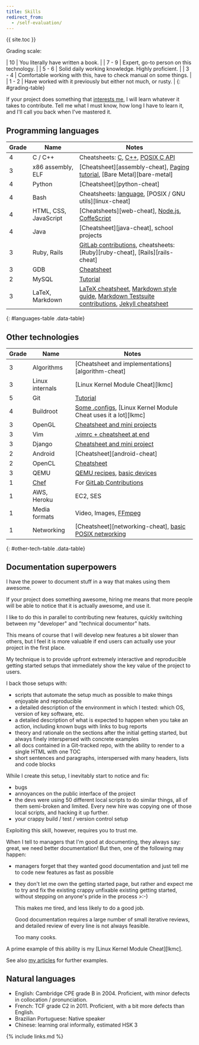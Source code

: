 ```yaml
---
title: Skills
redirect_from:
  - /self-evaluation/
---
```


{{ site.toc }}

Grading scale:

| 10    | You literally have written a book.                                  |
| 7 - 9 | Expert, go-to person on this technology.                            |
| 5 - 6 | Solid daily working knowledge. Highly proficient.                   |
| 3 - 4 | Comfortable working with this, have to check manual on some things. |
| 1 - 2 | Have worked with it previously but either not much, or rusty.       |
{: #grading-table}

If your project does something that [interests me](/interests), I will learn whatever it takes to contribute. Tell me what I must know, how long I have to learn it, and I'll call you back when I've mastered it.

## Programming languages

| Grade | Name                  | Notes                                                                                                                                                                                                                                                     |
|-------|-----------------------|-----------------------------------------------------------------------------------------------------------------------------------------------------------------------------------------------------------------------------------------------------------|
| 4     | C / C++               | Cheatsheets: [C](https://github.com/cirosantilli/cpp-cheat/blob/master/c/), [C++](https://github.com/cirosantilli/cpp-cheat/blob/master/cpp/), [POSIX C API](https://github.com/cirosantilli/cpp-cheat/blob/master/posix/)                                |
| 3     | x86 assembly, ELF     | [Cheatsheet][assembly-cheat], [Paging tutorial](/x86-paging), [Bare Metal][bare-metal]                                                                                                                                                                    |
| 4     | Python                | [Cheatsheet][python-cheat]                                                                                                                                                                                                                                |
| 4     | Bash                  | Cheatsheets: [language](https://github.com/cirosantilli/bash-cheat), [POSIX / GNU utils][linux-cheat]                                                                                                                                                     |
| 4     | HTML, CSS, JavaScript | [Cheatsheets][web-cheat], [Node.js](https://github.com/cirosantilli/nodejs-cheat), [CoffeScript](https://github.com/cirosantilli/nodejs-cheat/tree/master/coffee)                                                                                         |
| 4     | Java                  | [Cheatsheet][java-cheat], school projects                                                                                                                                                                                                                 |
| 3     | Ruby, Rails           | [GitLab contributions](/projects), cheatsheets: [Ruby][ruby-cheat], [Rails][rails-cheat]                                                                                                                                                                  |
| 3     | GDB                   | [Cheatsheet](https://github.com/cirosantilli/cpp-cheat/tree/f034893788f2fe372c94942e1e35590ec05ab361/gdb)                                                                                                                                                 |
| 2     | MySQL                 | [Tutorial](/db/mysql)                                                                                                                                                                                                                                     |
| 3     | LaTeX, Markdown       | [LaTeX cheatsheet](https://github.com/cirosantilli/latex-cheat), [Markdown style guide](/markdown-style-guide), [Markdown Testsuite contributions](https://github.com/karlcow/markdown-testsuite/graphs/contributors), [Jekyll cheatsheet](/jekyll-cheat) |
{: #languages-table .data-table}

## Other technologies

| Grade | Name                                 | Notes                                                                                                                                                                           |
|-------|--------------------------------------|---------------------------------------------------------------------------------------------------------------------------------------------------------------------------------|
| 3     | Algorithms                           | [Cheatsheet and implementations][algorithm-cheat]                                                                                                                               |
| 3     | Linux internals                      | [Linux Kernel Module Cheat][lkmc]                                                                                                                                               |
| 5     | Git                                  | [Tutorial](/git-tutorial)                                                                                                                                                       |
| 4     | Buildroot                            | [Some .configs](https://github.com/cirosantilli/buildroot-configs), [Linux Kernel Module Cheat uses it a lot][lkmc]                                                             |
| 3     | OpenGL                               | [Cheatsheet and mini projects](https://github.com/cirosantilli/cpp-cheat/tree/master/opengl)                                                                                    |
| 3     | Vim                                  | [.vimrc + cheatsheet at end](https://github.com/cirosantilli/dotfiles/blob/master/home/.vimrc)                                                                                  |
| 3     | Django                               | [Cheatsheet and mini project](https://github.com/cirosantilli/django-cheat)                                                                                                     |
| 2     | Android                              | [Cheatsheet][android-cheat]                                                                                                                                                     |
| 2     | OpenCL                               | [Cheatsheet](https://github.com/cirosantilli/cpp-cheat/tree/d14107f7c0b5e03e85d3f01b16f61271c260ae03/opencl)                                                                    |
| 3     | QEMU                                 | [QEMU recipes](https://github.com/cirosantilli/linux-cheat/blob/492dbf28213c0c92fc4e034181a36734a50a7a24/qemu.md), [basic devices](https://stackoverflow.com/a/44612957/895245) |
| 1     | [Chef](https://www.getchef.com/chef/) | For [GitLab Contributions](/projects)                                                                                                                                           |
| 1     | AWS, Heroku                          | EC2, SES                                                                                                                                                                        |
| 1     | Media formats                        | Video, Images, [FFmpeg](https://stackoverflow.com/search?tab=votes&q=user%3a895245%20[ffmpeg])                                                                                   |
| 1     | Networking                           | [Cheatsheet][networking-cheat], [basic POSIX networking](https://github.com/cirosantilli/cpp-cheat/tree/d14107f7c0b5e03e85d3f01b16f61271c260ae03/posix)                         |
{: #other-tech-table .data-table}

## Documentation superpowers

I have the power to document stuff in a way that makes using them awesome.

If your project does something awesome, hiring me means that more people will be able to notice that it is actually awesome, and use it.

I like to do this in parallel to contributing new features, quickly switching between my "developer" and "technical documentor" hats.

This means of course that I will develop new features a bit slower than others, but I feel it is more valuable if end users can actually use your project in the first place. 

My technique is to provide upfront extremely interactive and reproducible getting started setups that immediately show the key value of the project to users.

I back those setups with:

- scripts that automate the setup much as possible to make things enjoyable and reproducible
- a detailed description of the environment in which I tested: which OS, version of key software, etc.
- a detailed description of what is expected to happen when you take an action, including known bugs with links to bug reports
- theory and rationale on the sections after the initial getting started, but always finely interspersed with concrete examples
- all docs contained in a Git-tracked repo, with the ability to render to a single HTML with one TOC
- short sentences and paragraphs, interspersed with many headers, lists and code blocks

While I create this setup, I inevitably start to notice and fix:

- bugs
- annoyances on the public interface of the project
- the devs were using 50 different local scripts to do similar things, all of them semi-broken and limited. Every new hire was copying one of those local scripts, and hacking it up further.
- your crappy build / test / version control setup

Exploiting this skill, however, requires you to trust me.

When I tell to managers that I'm good at documenting, they always say: great, we need better documentation! But then, one of the following may happen:

-   managers forget that they wanted good documentation and just tell me to code new features as fast as possible

-   they don't let me own the getting started page, but rather and expect me to try and fix the existing crappy unfixable existing getting started, without stepping on anyone's pride in the process >:-)

    This makes me tired, and less likely to do a good job.

    Good documentation requires a large number of small iterative reviews, and detailed review of every line is not always feasible.

    Too many cooks.

A prime example of this ability is my [Linux Kernel Module Cheat][lkmc].

See also [my articles](/articles) for further examples.

## Natural languages

- English: Cambridge CPE grade B in 2004. Proficient, with minor defects in collocation / pronunciation.
- French: TCF grade C2 in 2011. Proficient, with a bit more defects than English.
- Brazilian Portuguese: Native speaker
- Chinese: learning oral informally, estimated HSK 3

{% include links.md %}
